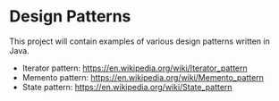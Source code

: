 # Design Patterns
This project will contain examples of various design patterns written in Java.

- Iterator pattern: https://en.wikipedia.org/wiki/Iterator_pattern
- Memento pattern: https://en.wikipedia.org/wiki/Memento_pattern
- State pattern: https://en.wikipedia.org/wiki/State_pattern
